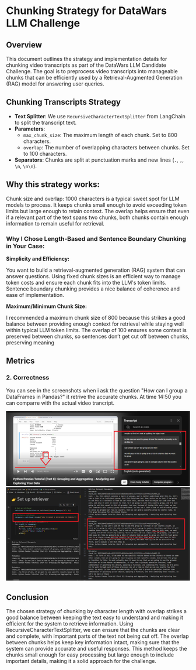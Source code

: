 
# Chunking Strategy for DataWars LLM Challenge

## Overview

This document outlines the strategy and implementation details for chunking video transcripts as part of the DataWars LLM Candidate Challenge. The goal is to preprocess video transcripts into manageable chunks that can be efficiently used by a Retrieval-Augmented Generation (RAG) model for answering user queries.



## Chunking Transcripts Strategy

- **Text Splitter**: We use `RecursiveCharacterTextSplitter` from LangChain to split the transcript text.
- **Parameters**:
  - `max_chunk_size`: The maximum length of each chunk. Set to 800 characters.
  - `overlap`: The number of overlapping characters between chunks. Set to 100 characters.
- **Separators**: Chunks are split at punctuation marks and new lines (`.`, `,`, `\n`, `\n\n`).


## Why this strategy works:
Chunk size and overlap: 1000 characters is a typical sweet spot for LLM models to process. It keeps chunks small enough to avoid exceeding token limits but large enough to retain context. The overlap helps ensure that even if a relevant part of the text spans two chunks, both chunks contain enough information to remain useful for retrieval.



### Why I Chose Length-Based and Sentence Boundary Chunking in Your Case:
**Simplicity and Efficiency:**

You want to build a retrieval-augmented generation (RAG) system that can answer questions. Using fixed chunk sizes is an efficient way to manage token costs and ensure each chunk fits into the LLM's token limits.
Sentence boundary chunking provides a nice balance of coherence and ease of implementation.

**Maximum/Minimum Chunk Size:**

I recommended a maximum chunk size of 800 because this strikes a good balance between providing enough context for retrieval while staying well within typical LLM token limits.
The overlap of 100 ensures some context is preserved between chunks, so sentences don’t get cut off between chunks, preserving meaning



## Metrics

### 2. Correctness
You can see in the screenshots when i ask the question "How can I group a DataFrames in Pandas?" it retrive the accurate chunks. At time 14:50 you can comparre with the actual video trancript.

![My Image](./original_content.png)
![My Image](./chunk_output.png)




## Conclusion
The chosen strategy of chunking by character length with overlap strikes a good balance between keeping the text easy to understand and making it efficient for the system to retrieve information. Using RecursiveCharacterTextSplitter, we can ensure that the chunks are clear and complete, with important parts of the text not being cut off. The overlap between chunks helps keep key information intact, making sure that the system can provide accurate and useful responses. This method keeps the chunks small enough for easy processing but large enough to include important details, making it a solid approach for the challenge.